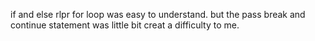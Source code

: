 if and else rlpr for loop was easy to understand.
but the pass break and continue statement was little bit creat a difficulty to me.
